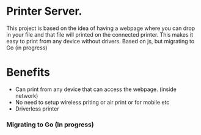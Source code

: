 # Printer Server.
This project is based on the idea of having a webpage where you can drop in your file and that file will printed on the connected printer. 
This makes it easy to print from any device without drivers.
Based on js, but migrating to Go (in progress)
# Benefits
* Can print from any device that can access the webpage. (inside network)
* No need to setup wireless priting or air print or for mobile etc
* Driverless printer

### Migrating to Go (In progress)

